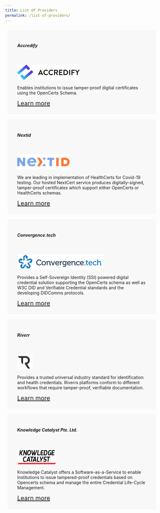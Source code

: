 ```yaml
---
title: List Of Providers
permalink: /list-of-providers/
---
```


<style type="text/css">

 .container {
     display: flex;
     flex-wrap: wrap;
 }

.card {
    display: block;
    background: #f8f8f8;
    padding: 24px 32px ;
    margin: 8px;
    width: 45%;
}

.logo{
  width: auto !important;
  height: 50px;
  margin-top: 32px !important;
}

.learn-more{
  font-size: 1.25rem;
}

@media screen and (max-width:1200px) {
  .card {
    width: 100%;
  }
}


</style>


<div class="container">

<div  class="card">
<h5> Accredify</h5>
<img src="/images/ACCREDIFY_logo.png" class="logo">
<p>Enables institutions to issue tamper-proof digital certificates using the OpenCerts Schema.</p>
<a href="https://www.accredify.io/" target="_blank" class="learn-more">Learn more</a>
</div>

<div class="card">
<h5>Nextid</h5>
<img src="/images/NEXTID_logo.png" class="logo">
<p>We are leading in implementation of HealthCerts for Covid-19 testing. Our hosted NextCert service produces digitally-signed, tamper-proof certificates which support either OpenCerts or HealthCerts schemas.</p>
<a href="https://nextid.com/" target="_blank" class="learn-more">Learn more</a>
</div>

<div class="card">
<h5>Convergence.tech</h5>
<img src="/images/CONVERGENCE_logo.png" class="logo">
<p>Provides a Self-Sovereign Identity (SSI) powered digital credential solution supporting the OpenCerts schema as well as W3C DID and Verifiable Credential standards and the developing DIDComms protocols.</p>
<a href="https://convergence.tech/" target="_blank" class="learn-more">Learn more</a>
</div>

<div class="card">
<h5>Riverr</h5>
<img src="/images/RIVERR_logo.png" class="logo">
<p>Provides a trusted universal industry standard for identification and health credentials. Riverrs platforms conform to different workflows that require tamper-proof, verifiable documentation.</p>
<a href="https://riverr.ai/" target="_blank" class="learn-more">Learn more</a>
</div>

<div class="card">
<h5>Knowledge Catalyst Pte. Ltd.</h5>
<img src="/images/KC_logo.png" class="logo">
<p>Knowledge Catalyst offers a Software-as-a-Service to enable Institutions to issue tampered-proof credentials based on Opencerts schema and manage the entire Credential Life-Cycle Management.</p>
<a href="https://www.knowledgecatalyst.io/" target="_blank" class="learn-more">Learn more</a>
</div>


</div>